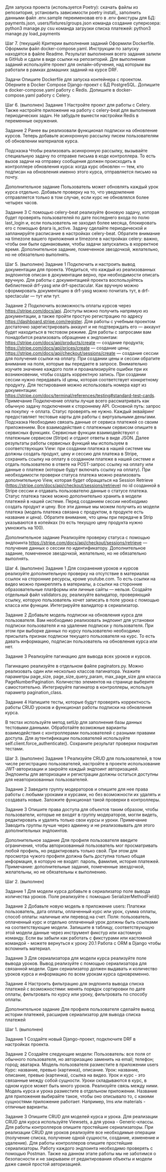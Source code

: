 Для запуска проекта (используется Poetry):
скачать файлы из репозитория,
установить зависимости poetry install,,
заполнить данными файл .env.sample переименовав его в .env
фикстуры для БД: payments.json, users/fixtures/groups.json
команда создание суперюзера: python3 manage.py csu
команда загрузки списка платежей: python3 manage.py load_payments

Шаг 7. (текущий)
Критерии выполнения заданий
Оформили Dockerfile.
 Оформили файл docker-compose.yaml.
 Инструкции по запуску находятся в файле Readme.
 Результат выполнения всего задания залили в GitHub и сдали в виде ссылки на репозиторий.
Для выполнения заданий используйте проект для онлайн-обучения, над которым вы работали в рамках домашних заданий на курсе DRF.

Задачи
Опишите Dockerfile для запуска контейнера с проектом.
 Оберните в Docker Compose Django-проект с БД PostgreSQL.
 Допишите в docker-compose.yaml работу с Redis.
 Допишите в docker-compose.yaml работу с Celery.

Шаг 6. (выполнен)
Задание 1
Настройте проект для работы с Celery. Также настройте приложение на работу с 
celery-beat для выполнения периодических задач.
Не забудьте вынести настройки Redis в переменные окружения.

Задание 2
Ранее вы реализовали функционал подписки на обновление курсов. 
Теперь добавьте асинхронную рассылку писем пользователям об обновлении материалов курса.

Подсказка
Чтобы реализовать асинхронную рассылку, вызывайте специальную задачу по отправке письма 
в коде контроллера. То есть вызов задачи на отправку сообщения должен происходить в контроллере
обновления курса: когда курс обновлен — тем, кто подписан на обновления именно этого курса, 
отправляется письмо на почту.

Дополнительное задание
Пользователь может обновлять каждый урок курса отдельно. Добавьте проверку на то, 
что уведомление отправляется только в том случае, если курс не обновлялся более четырех часов.

Задание 3
С помощью celery-beat реализуйте фоновую задачу, которая будет проверять пользователей по дате 
последнего входа по полю last_login и, если пользователь не заходил более месяца, 
блокировать его с помощью флага is_active.
Задачу сделайте периодической и запланируйте расписание в настройках celery-beat.
Обратите внимание на timezone вашего приложения и timezone в настройках celery: важно, 
чтобы они были одинаковыми, чтобы задачи запускались в корректное время. 
Дополнительное задание, помеченное звездочкой, желательно, но не обязательно выполнять.

Шаг 5. (выполнен)
Задание 1
Подключить и настроить вывод документации для проекта. Убедиться, что каждый из реализованных эндпоинтов описан в 
документации верно, при необходимости описать вручную.
Для работы с документацией проекта воспользуйтесь библиотекой drf-yasg или drf-spectacular.
Как вручную можно сформировать документацию в drf-yasg можно почитать тут, в drf-spectacular — тут или тут.

Задание 2
Подключить возможность оплаты курсов через https://stripe.com/docs/api.
Доступы можно получить напрямую из документации, а также пройти простую регистрацию 
по адресу https://dashboard.stripe.com/register.
Для работы с учебным проектом достаточно зарегистрировать аккаунт и не подтверждать его — аккаунт 
будет находиться в тестовом режиме.
Для работы с запросами вам понадобится реализовать обращение к эндпоинтам:
https://stripe.com/docs/api/products/create — создание продукта;
https://stripe.com/docs/api/prices/create — создание цены;
https://stripe.com/docs/api/checkout/sessions/create — создание сессии для получения ссылки на оплату.
При создании цены и сессии обратите внимание на поля, которые вы передаете в запросе. Внимательно изучите 
значение каждого поля и проанализируйте ошибки при их возникновении, чтобы создать корректную запись.
При создании сессии нужно передавать id цены, которая соответствует конкретному продукту.
Для тестирования можно использовать номера карт из документации:
https://stripe.com/docs/terminal/references/testing#standard-test-cards.
Примечание
Подключение оплаты лучше всего рассматривать как обычную задачу подключения к стороннему API.
Основной путь: запрос на покупку → оплата. Статус проверять не нужно.
Каждый эквайринг предоставляет тестовые карты для работы с виртуальными деньгами.
Подсказка
Необходимо связать данные от сервиса платежей со своим приложением. Все взаимодействия с платежным сервисом 
опишите в сервисных функциях. Сервисные функции взаимодействуют с платежным сервисом (Stripe) и отдают ответы 
в виде JSON. Далее результаты работы сервисных функций мы используем в соответствующих View: при создании платежа в 
нашей системе мы должны создать продукт, цену и сессию для платежа в Stripe, сохранить ссылку на оплату в созданном 
платеже в нашей системе и отдать пользователю в ответе на POST-запрос ссылку на оплату или данные о платеже (которые 
будут включать ссылку на оплату).
При необходимости проверки статуса платежа можно реализовать дополнительную View, которая будет обращаться на 
Session Retrieve (https://stripe.com/docs/api/checkout/sessions/retrieve) по id созданной в Stripe сессии и 
отдавать пользователю данные о статусе платежа. Статус платежа также можно дополнительно хранить в модели платежей 
в нашей системе.
Перед созданием сессии необходимо создать продукт и цену. Все эти данные мы можем получить из модели платежа (модель 
платежа связана с продуктом, в продукте есть название и цена).
Обратите внимание, что цены при передаче в Strip указываются в копейках (то есть текущую цену продукта 
нужно умножить на 100).

Дополнительное задание
Реализуйте проверку статуса с помощью эндпоинта https://stripe.com/docs/api/checkout/sessions/retrieve — получение 
данных о сессии по идентификатору.
Дополнительное задание, помеченное звездочкой, желательно, но не обязательно выполнять.

Шаг 4. (выполнен)
Задание 1
Для сохранения уроков и курсов реализуйте дополнительную проверку на отсутствие в материалах ссылок на сторонние ресурсы, кроме youtube.com.
То есть ссылки на видео можно прикреплять в материалы, а ссылки на сторонние образовательные платформы или личные сайты — нельзя.
Создайте отдельный файл validators.py, реализуйте валидатор, проверяющий ссылку, 
которую пользователь хочет записать в поле урока с помощью класса или функции.
Интегрируйте валидатор в сериализатор.

Задание 2
Добавьте модель подписки на обновления курса для пользователя.
Вам необходимо реализовать эндпоинт для установки подписки пользователя и на удаление подписки у пользователя.
При этом при выборке данных по курсу пользователю необходимо присылать признак подписки текущего пользователя на курс. 
То есть давать информацию, подписан пользователь на обновления курса или нет.

Задание 3
Реализуйте пагинацию для вывода всех уроков и курсов.

Пагинацию реализуйте в отдельном файле 
paginators.py. Можно реализовать один или несколько классов пагинатора. 
Укажите параметры page_size, page_size_query_param, max_page_size для класса PageNumberPagination. 
Количество элементов на странице выберите самостоятельно. 
Интегрируйте пагинатор в контроллеры, используя параметр pagination_class.

Задание 4
Напишите тесты, которые будут проверять корректность работы CRUD уроков и функционал работы подписки на обновления курса.

В тестах используйте метод setUp для заполнения базы данных тестовыми данными. 
Обработайте возможные варианты взаимодействия с контроллерами пользователей с разными правами доступа. 
Для аутентификации пользователей используйте self.client.force_authenticate().
Сохраните результат проверки покрытия тестами.

Шаг 3. (выполнен)
Задание 1
Реализуйте CRUD для пользователей, в том числе регистрацию пользователей, настройте в проекте использование JWT-авторизации и закройте каждый эндпоинт авторизацией.
    Эндпоинты для авторизации и регистрации должны остаться доступны для неавторизованных пользователей.

Задание 2
Заведите группу модераторов и опишите для нее права работы с любыми уроками и курсами, но без возможности их удалять и создавать новые. Заложите функционал такой проверки в контроллеры.

Задание 3
Опишите права доступа для объектов таким образом, чтобы пользователи, которые не входят в группу модераторов, могли видеть, редактировать и удалять только свои курсы и уроки.
    Примечание
    Заводить группы лучше через админку и не реализовывать для этого дополнительных эндпоинтов.

Дополнительное задание
    Для профиля пользователя введите ограничения, чтобы авторизованный пользователь мог просматривать любой профиль, но редактировать только свой. При этом для просмотра чужого профиля должна быть доступна только общая информация, в которую не входят: пароль, фамилия, история платежей.
Примечание: дополнительные задания, помеченные звездочкой, желательны, но не обязательны к выполнению.

Шаг 2. (выполнен)

Задание 1
Для модели курса добавьте в сериализатор поле вывода количества уроков. Поле реализуйте с помощью
SerializerMethodField()

Задание 2
Добавьте новую модель в приложение users:
Платежи
    пользователь,
    дата оплаты,
    оплаченный курс или урок,
    сумма оплаты,
    способ оплаты: наличные или перевод на счет.
    Поля:
    пользователь,
    оплаченный курс
    и
    отдельно оплаченный урок
    должны быть ссылками на соответствующие модели.
Запишите в таблицу, соответствующую этой модели данные через инструмент фикстур или кастомную команду.
    Если вы забыли как работать с фикстурами или кастомной командой - можете вернуться к уроку 20.1 Работа с ORM в Django чтобы вспомнить материал.

Задание 3
Для сериализатора для модели курса реализуйте поле вывода уроков. Вывод реализуйте с помощью сериализатора для связанной модели.
    Один сериализатор должен выдавать и количество уроков курса и информацию по всем урокам курса одновременно.

Задание 4
Настроить фильтрацию для эндпоинта вывода списка платежей с возможностями:
    менять порядок сортировки по дате оплаты,
    фильтровать по курсу или уроку,
    фильтровать по способу оплаты.

Дополнительное задание
    Для профиля пользователя сделайте вывод истории платежей, расширив сериализатор для вывода списка платежей


Шаг 1. (выполнен)

Задание 1
Создайте новый Django-проект, подключите DRF в настройках проекта.

Задание 2
Создайте следующие модели:
    Пользователь:
        все поля от обычного пользователя, но авторизацию заменить на email;
        телефон;
        город;
        аватарка.
    Модель пользователя разместите в приложении users
    Курс:
        название,
        превью (картинка),
        описание.
    Урок:
        название,
        описание,
        превью (картинка),
        ссылка на видео.
    Урок и курс - это связанные между собой сущности. Уроки складываются в курс, в одном курсе может быть много уроков. Реализуйте связь между ними.
Модель курса и урока разместите в отдельном приложении. Название для приложения выбирайте такое, чтобы оно описывало то, с какими сущностями приложение работает. Например, lms или materials - отличные варианты.

Задание 3
Опишите CRUD для моделей курса и урока. Для реализации CRUD для курса используйте Viewsets, а для урока - Generic-классы.
Для работы контроллеров опишите простейшие сериализаторы.
    При реализации CRUD для уроков реализуйте все необходимые операции (получение списка, получение одной сущности, создание, изменение и удаление).
Для работы контроллеров опишите простейшие сериализаторы.
    Работу каждого эндпоинта необходимо проверять с помощью Postman.
    Также на данном этапе работы мы не заботимся о безопасности и не закрываем от редактирования объекты и модели даже самой простой авторизацией.

